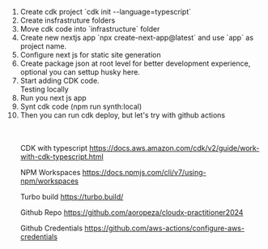 <ol>
<li>Create cdk project `cdk init --language=typescript`</li>
<li>Create insfrastruture folders</li>
<li>Move cdk code into `infrastructure` folder</li>
<li>Create new nextjs app `npx create-next-app@latest` and use `app` as project name.</li>
<li>Configure next js for static site generation</li>
<li>Create package json at root level for better development experience, optional you can settup husky here.</li>
<li>Start adding CDK code.</li>
Testing locally
<li>Run you next js app</li>
<li>Synt cdk code (npm run synth:local)</li>
<li>Then you can run cdk deploy, but let's try with github actions</li>
</ul>

<br>
<br>

CDK with typescript
https://docs.aws.amazon.com/cdk/v2/guide/work-with-cdk-typescript.html

NPM Workspaces
https://docs.npmjs.com/cli/v7/using-npm/workspaces

Turbo build
https://turbo.build/

Github Repo
https://github.com/aoropeza/cloudx-practitioner2024

Github Credentials
https://github.com/aws-actions/configure-aws-credentials
